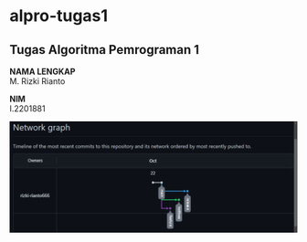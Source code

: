# alpro-tugas1
## Tugas Algoritma Pemrograman 1

**NAMA LENGKAP**  
M. Rizki Rianto  
  
**NIM**  
I.2201881  

![image workflow](ssworkflow.png)